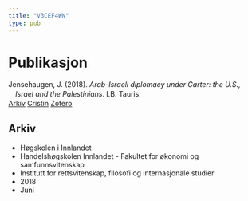 ```yaml
---
title: "V3CEF4WN"
type: pub
---
```

<h1>Publikasjon</h1>
<article id="csl-bib-container-V3CEF4WN" class="csl-bib-container">
  <div class="csl-bib-body" style="line-height: 1.35; padding-left: 1em; text-indent:-1em;">
  <div class="csl-entry">Jensehaugen, J. (2018). <i>Arab-Israeli diplomacy under Carter: the U.S., Israel and the Palestinians</i>. I.B. Tauris.</div>
</div>
  <div class="csl-bib-buttons">
    <a href="#taxonomy-article-V3CEF4WN" class="csl-bib-button">Arkiv</a>
    <a href="https://app.cristin.no/results/show.jsf?id=1590422" alt="Cristin URL" class="csl-bib-button">Cristin</a>
    <a href="http://zotero.org/groups/5402882/items/V3CEF4WN" alt="Zotero URL" class="csl-bib-button">Zotero</a>
  </div>
  <div id="csl-bib-meta-container-V3CEF4WN"></div>
</article>
<div id="csl-bib-meta-V3CEF4WN" class="csl-bib-meta">
  <article id="taxonomy-article-V3CEF4WN" class="taxonomy-article">
    <h1>Arkiv</h1>
    <ul>
      <li>Høgskolen i Innlandet</li>
      <li>Handelshøgskolen Innlandet - Fakultet for økonomi og samfunnsvitenskap</li>
      <li>Institutt for rettsvitenskap, filosofi og internasjonale studier</li>
      <li>2018</li>
      <li>Juni</li>
    </ul>
  </article>
</div>
